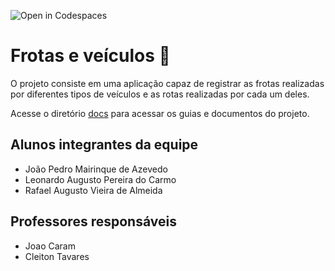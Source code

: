 ![Open in Codespaces](https://classroom.github.com/assets/open-in-codespaces-abfff4d4e15f9e1bd8274d9a39a0befe03a0632bb0f153d0ec72ff541cedbe34.svg)
# Frotas e veículos 🚗
O projeto consiste em uma aplicação capaz de registrar as frotas realizadas por diferentes tipos de veículos e as rotas realizadas por cada um deles.

Acesse o diretório [docs](https://github.com/DisciplinasProgramacao/projetos-3-4-5-grupo-9/tree/master/docs) para acessar os guias e documentos do projeto.

## Alunos integrantes da equipe

* João Pedro Mairinque de Azevedo
* Leonardo Augusto Pereira do Carmo
* Rafael Augusto Vieira de Almeida

## Professores responsáveis

* Joao Caram
* Cleiton Tavares

